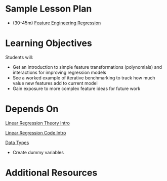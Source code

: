 # Sample Lesson Plan

- (30-45m) [Feature Engineering Regression](feature_engineering_regression.ipynb)

# Learning Objectives

Students will:

- Get an introduction to simple feature transformations (polynomials) and interactions for improving regression models
- See a worked example of iterative benchmarking to track how much value new features add to current model
- Gain exposure to more complex feature ideas for future work

# Depends On

[Linear Regression Theory Intro](https://github.com/thisismetis/dscurriculum_gamma/tree/master/curriculum/project-02/linear-regression-theory-intro)

[Linear Regression Code Intro](https://github.com/thisismetis/dscurriculum_gamma/tree/master/curriculum/project-02/linear-regression-code-intro)

[Data Types](https://github.com/thisismetis/dscurriculum_gamma/tree/master/curriculum/project-02/data-types)

- Create dummy variables

# Additional Resources